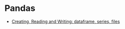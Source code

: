# Pandas

- [Creating, Reading and Writing: dataframe, series, files](creating-reading-and-writing.ipynb)
